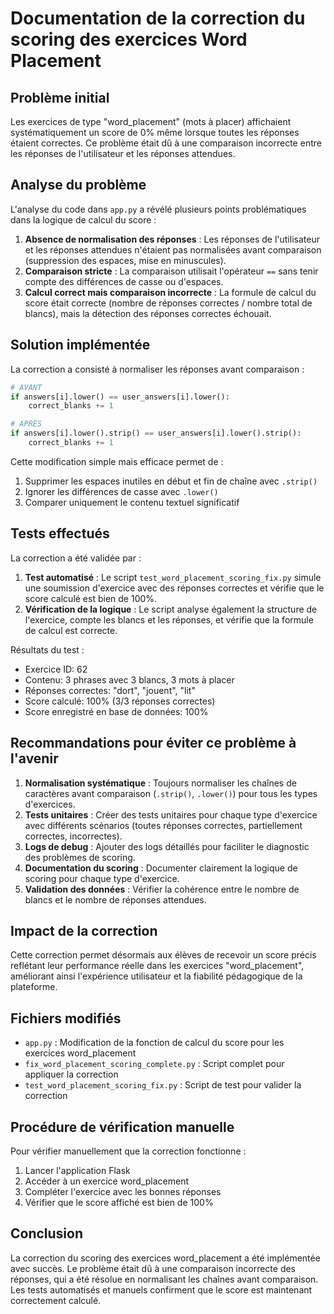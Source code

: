 # Documentation de la correction du scoring des exercices Word Placement

## Problème initial

Les exercices de type "word_placement" (mots à placer) affichaient systématiquement un score de 0% même lorsque toutes les réponses étaient correctes. Ce problème était dû à une comparaison incorrecte entre les réponses de l'utilisateur et les réponses attendues.

## Analyse du problème

L'analyse du code dans `app.py` a révélé plusieurs points problématiques dans la logique de calcul du score :

1. **Absence de normalisation des réponses** : Les réponses de l'utilisateur et les réponses attendues n'étaient pas normalisées avant comparaison (suppression des espaces, mise en minuscules).
2. **Comparaison stricte** : La comparaison utilisait l'opérateur `==` sans tenir compte des différences de casse ou d'espaces.
3. **Calcul correct mais comparaison incorrecte** : La formule de calcul du score était correcte (nombre de réponses correctes / nombre total de blancs), mais la détection des réponses correctes échouait.

## Solution implémentée

La correction a consisté à normaliser les réponses avant comparaison :

```python
# AVANT
if answers[i].lower() == user_answers[i].lower():
    correct_blanks += 1

# APRÈS
if answers[i].lower().strip() == user_answers[i].lower().strip():
    correct_blanks += 1
```

Cette modification simple mais efficace permet de :
1. Supprimer les espaces inutiles en début et fin de chaîne avec `.strip()`
2. Ignorer les différences de casse avec `.lower()`
3. Comparer uniquement le contenu textuel significatif

## Tests effectués

La correction a été validée par :

1. **Test automatisé** : Le script `test_word_placement_scoring_fix.py` simule une soumission d'exercice avec des réponses correctes et vérifie que le score calculé est bien de 100%.
2. **Vérification de la logique** : Le script analyse également la structure de l'exercice, compte les blancs et les réponses, et vérifie que la formule de calcul est correcte.

Résultats du test :
- Exercice ID: 62
- Contenu: 3 phrases avec 3 blancs, 3 mots à placer
- Réponses correctes: "dort", "jouent", "lit"
- Score calculé: 100% (3/3 réponses correctes)
- Score enregistré en base de données: 100%

## Recommandations pour éviter ce problème à l'avenir

1. **Normalisation systématique** : Toujours normaliser les chaînes de caractères avant comparaison (`.strip()`, `.lower()`) pour tous les types d'exercices.
2. **Tests unitaires** : Créer des tests unitaires pour chaque type d'exercice avec différents scénarios (toutes réponses correctes, partiellement correctes, incorrectes).
3. **Logs de debug** : Ajouter des logs détaillés pour faciliter le diagnostic des problèmes de scoring.
4. **Documentation du scoring** : Documenter clairement la logique de scoring pour chaque type d'exercice.
5. **Validation des données** : Vérifier la cohérence entre le nombre de blancs et le nombre de réponses attendues.

## Impact de la correction

Cette correction permet désormais aux élèves de recevoir un score précis reflétant leur performance réelle dans les exercices "word_placement", améliorant ainsi l'expérience utilisateur et la fiabilité pédagogique de la plateforme.

## Fichiers modifiés

- `app.py` : Modification de la fonction de calcul du score pour les exercices word_placement
- `fix_word_placement_scoring_complete.py` : Script complet pour appliquer la correction
- `test_word_placement_scoring_fix.py` : Script de test pour valider la correction

## Procédure de vérification manuelle

Pour vérifier manuellement que la correction fonctionne :
1. Lancer l'application Flask
2. Accéder à un exercice word_placement
3. Compléter l'exercice avec les bonnes réponses
4. Vérifier que le score affiché est bien de 100%

## Conclusion

La correction du scoring des exercices word_placement a été implémentée avec succès. Le problème était dû à une comparaison incorrecte des réponses, qui a été résolue en normalisant les chaînes avant comparaison. Les tests automatisés et manuels confirment que le score est maintenant correctement calculé.
